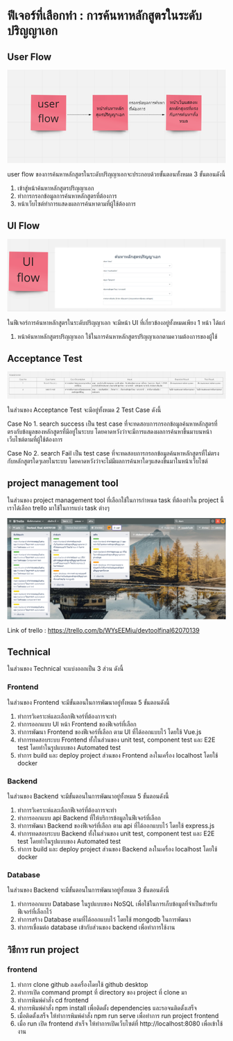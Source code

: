 # ฟีเจอร์ที่เลือกทำ : การค้นหาหลักสูตรในระดับปริญญาเอก

## User Flow

![](https://github.com/boss26974/Devtool-final-62070139/blob/main/1.png)

user flow ของการค้นหาหลักสูตรในระดับปริญญาเอกจะประกอบด้วยขั้นตอนทั้งหมด 3 ขั้นตอนดังนี้
1. เข้าสู่หน้าค้นหาหลักสูตรปริญญาเอก
2. ทำการกรอกข้อมูลการค้นหาหลักสูตรที่ต้องการ
3. หน้าเว็บไซต์ทำการแสดงผลการค้นหาตามที่ผู้ใช้ต้องการ

## UI Flow

![](https://github.com/boss26974/Devtool-final-62070139/blob/main/4.png)

ในฟีเจอร์การค้นหาหลักสูตรในระดับปริญญาเอก จะมีหน้า UI ที่เกี่ยวข้องอยู่ทั้งหมดเพียง 1 หน้า ได้แก่
1. หน้าค้นหาหลักสูตรปริญญาเอก ใช้ในการค้นหาหลักสูตรปริญญาเอกตามความต้องการของผู้ใช้

## Acceptance Test

![](https://github.com/boss26974/Devtool-final-62070139/blob/main/2.png)

ในส่วนของ Acceptance Test จะมีอยู่ทั้งหมด 2 Test Case ดังนี้

Case No 1. search success เป็น test case ที่จะทดสอบการกรอกข้อมูลค้นหาหลักสูตรที่ตรงกับข้อมูลของหลักสูตรที่มีอยู่ในระบบ โดยคาดหวังว่าจะมีการแสดงผลการค้นหาขึ้นมาบนหน้าเว็บไซต์ตามที่ผู้ใช้ต้องการ

Case No 2. search Fail เป็น test case ที่จะทดสอบการกรอกข้อมูลค้นหาหลักสูตรที่ไม่ตรงกับหลักสูตรใดๆเลยในระบบ โดยคาดหวังว่าจะไม่มีผลการค้นหาใดๆแสดงขึ้นมาในหน้าเว็บไซต์

## project management tool

ในส่วนของ project management tool ที่เลือกใช้ในการกำหนด task ที่ต้องทำใน project นี้ เราได้เลือก trello มาใช้ในการแบ่ง task ต่างๆ

![](https://github.com/boss26974/Devtool-final-62070139/blob/main/3.png)

Link of trello : https://trello.com/b/WYsEEMiu/devtoolfinal62070139

## Technical

ในส่วนของ Technical จะแบ่งออกเป็น 3 ส่วน ดังนี้

### Frontend
ในส่วนของ Frontend จะมีขั้นตอนในการพัฒนาอยู่ทั้งหมด 5 ขั้นตอนดังนี้

1. ทำการวิเคราะห์และเลือกฟีเจอร์ที่ต้องการจะทำ
2. ทำการออกแบบ UI หน้า Frontend ของฟีเจอร์ที่เลือก
3. ทำการพัฒนา Frontend ของฟีเจอร์ที่เลือก ตาม UI ที่ได้ออกแบบไว้ โดยใช้ Vue.js
4. ทำการทดสอบระบบ Frontend ทั้งในส่วนของ unit test, component test และ E2E test โดยทำในรูปแบบของ Automated test
5. ทำการ build และ deploy project ส่วนของ Frontend ลงในเครื่อง localhost โดยใช้ docker

### Backend
ในส่วนของ Backend จะมีขั้นตอนในการพัฒนาอยู่ทั้งหมด 5 ขั้นตอนดังนี้

1. ทำการวิเคราะห์และเลือกฟีเจอร์ที่ต้องการจะทำ
2. ทำการออกแบบ api Backend ที่ให้บริการข้อมูลในฟีเจอร์ที่เลือก
3. ทำการพัฒนา Backend ของฟีเจอร์ที่เลือก ตาม api ที่ได้ออกแบบไว้ โดยใช้ express.js
4. ทำการทดสอบระบบ Backend ทั้งในส่วนของ unit test, component test และ E2E test โดยทำในรูปแบบของ Automated test
5. ทำการ build และ deploy project ส่วนของ Backend ลงในเครื่อง localhost โดยใช้ docker

### Database
ในส่วนของ Backend จะมีขั้นตอนในการพัฒนาอยู่ทั้งหมด 3 ขั้นตอนดังนี้

1. ทำการออกแบบ Database ในรูปแบบของ NoSQL เพื่อใช้ในการเก็บข้อมูลที่จำเป็นสำหรับฟีเจอร์ที่เลือกไว้
2. ทำการสร้าง Database ตามที่ได้ออกแบบไว้ โดยใช้ mongodb ในการพัฒนา
3. ทำการเชื่อมต่อ database เข้ากับส่วนของ backend เพื่อทำการใช้งาน

## วิธีการ run project

### frontend
1. ทำการ clone github ลงเครื่องโดยใช้ github desktop
2. ทำการเปิด command prompt ที่ directory ของ project ที่ clone มา
3. ทำการพิมพ์คำสั่ง cd frontend
4. ทำการพิมพ์คำสั่ง npm install เพื่อติดตั้ง dependencies และรอจนติดตั้งเสร็จ
5. เมื่อติดตั้งเสร็จ ให้ทำการพิมพ์คำสั่ง npm run serve เพื่อทำการ run project frontend
6. เมื่อ run เปิด frontend สำเร็จ ให้ทำการเปิดเว็บไซต์ที่ http://localhost:8080 เพื่อเข้าใช้งาน

